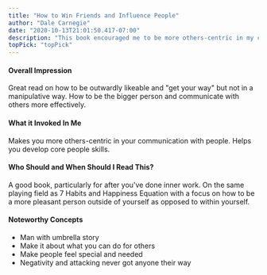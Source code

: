 ```yaml
---
title: "How to Win Friends and Influence People"
author: "Dale Carnegie"
date: "2020-10-13T21:01:50.417-07:00"
description: "This book encouraged me to be more others-centric in my communication. It truly helped me develop better core people skills. How to be outwardly likeable and \"get your way\" but not in a manipulative way."
topPick: "topPick"
---
```


#### Overall Impression

Great read on how to be outwardly likeable and "get your way" but not in a manipulative way. How to be the bigger person and communicate with others more effectively.

#### What it Invoked In Me

Makes you more others-centric in your communication with people. Helps you develop core people skills.



#### Who Should and When Should I Read This?

A good book, particularly for after you've done inner work. On the same playing field as 7 Habits and Happiness Equation with a focus on how to be a more pleasant person outside of yourself as opposed to within yourself.

#### Noteworthy Concepts

- Man with umbrella story
- Make it about what you can do for others
- Make people feel special and needed
- Negativity and attacking never got anyone their way
